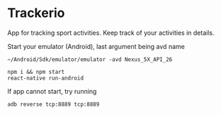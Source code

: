 # Trackerio

App for tracking sport activities. Keep track of your activities in details.

Start your emulator (Android), last argument being avd name
```
~/Android/Sdk/emulator/emulator -avd Nexus_5X_API_26
```


```
npm i && npm start
react-native run-android
```

If app cannot start, try running

```
adb reverse tcp:8889 tcp:8889
```
